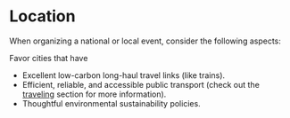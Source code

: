 # Location

When organizing a national or local event, consider the following aspects: 

Favor cities that have

- Excellent low-carbon long-haul travel links (like trains).
- Efficient, reliable, and accessible public transport (check out the [traveling](https://make.wordpress.org/sustainability/handbook/sustainable-events/traveling/) section for more information).
- Thoughtful environmental sustainability policies.
